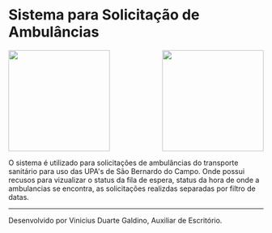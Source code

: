 
<h1>Sistema para Solicitação de Ambulâncias</h1>

<img src="http://www.concursoemcurso.com.br/wp-content/uploads/2013/07/concurso-prefeitura-sao-bernardo-do-campo-300x207.png" height="200" width="200">
<img src="http://www.explicaki.com/wp-content/uploads/2011/10/upa.jpg" align="right" height="200" width="200">


O sistema é utilizado para solicitações de ambulâncias do transporte sanitário para uso das UPA's de São Bernardo do Campo. Onde possui recusos para vizualizar o status da fila de espera, status da hora de onde a ambulancias se encontra, as solicitações realizdas separadas por filtro de datas.


__________________________________________________________________________________________
Desenvolvido por Vinicius Duarte Galdino, Auxiliar de Escritório.
